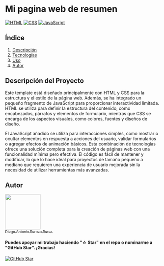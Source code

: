 # Mi pagina web de resumen
[![HTML](https://img.shields.io/badge/HTML-HTML5-red?style=for-the-badge&logo=html5&logoColor=white)](https://developer.mozilla.org/en-US/docs/Web/Guide/HTML/HTML5)
[![CSS](https://img.shields.io/badge/CSS-CSS3-blue?style=for-the-badge&logo=css3&logoColor=white)](https://developer.mozilla.org/en-US/docs/Web/CSS)
[![JavaScript](https://img.shields.io/badge/JavaScript-ES6-yellow?style=for-the-badge&logo=javascript&logoColor=white)](https://developer.mozilla.org/en-US/docs/Web/JavaScript)

## Índice

1. [Descripción](#descripción-del-proyecto) 
2. [Tecnologías](#Tecnologías)
3. [Uso](#uso)
4. [Autor](#Autor)

## Descripción del Proyecto

Este template está diseñado principalmente con HTML y CSS para la estructura y el estilo de la página web. Además, se ha integrado un pequeño fragmento de JavaScript para proporcionar interactividad limitada. HTML se utiliza para definir la estructura del contenido, como encabezados, párrafos y elementos de formulario, mientras que CSS se encarga de los aspectos visuales, como colores, fuentes y diseños de diseño.

El JavaScript añadido se utiliza para interacciones simples, como mostrar o ocultar elementos en respuesta a acciones del usuario, validar formularios o agregar efectos de animación básicos. Esta combinación de tecnologías ofrece una solución completa para la creación de páginas web con una funcionalidad mínima pero efectiva. El código es fácil de mantener y modificar, lo que lo hace ideal para proyectos de tamaño pequeño a mediano que requieren una experiencia de usuario mejorada sin la necesidad de utilizar herramientas más avanzadas.


## Autor

[<img src="https://avatars.githubusercontent.com/u/39504496?v=4" width=115><br><sub>Diego Antonio Peroza Perez</sub>](https://github.com/Azorep) 




#### Puedes apoyar mi trabajo haciendo "☆ Star" en el repo o nominarme a "GitHub Star". ¡Gracias!

[![GitHub Star](https://img.shields.io/badge/GitHub-Nominar_a_star-yellow?style=for-the-badge&logo=github&logoColor=white&labelColor=101010)](https://stars.github.com/nominate/)





